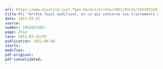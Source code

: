 ```yaml
---
url: https://www.ejustice.just.fgov.be/eli/arrete/1951/03/31/1951033103/justel
title-fr: "Arrêté royal modifiant, en ce qui concerne les traitements des sergents, maréchaux des logis, musiciens de 3e classe et quartiers-maîtres, l'arrêté royal du 8 novembre 1950 portant le statut pécuniaire du personnel de carrière des forces armées et de la gendarmerie"
date: 1951-03-31
source:
number: 1951033103
page: 2514
case: 1951-03-31/03
publication: 1951-04-05
starts:
modifies:
pdf-original:
pdf-consolidated:
---
```


